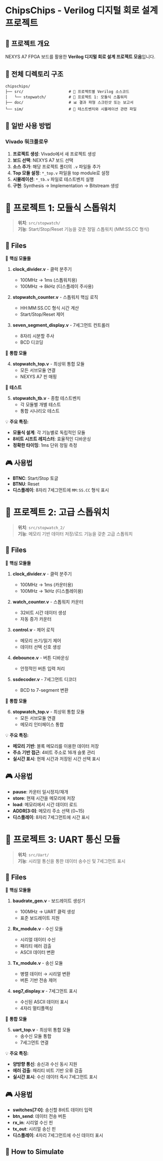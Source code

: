 # ChipsChips - Verilog 디지털 회로 설계 프로젝트

## 📖 프로젝트 개요
NEXYS A7 FPGA 보드를 활용한 **Verilog 디지털 회로 설계 프로젝트 모음**입니다.

## 📂 전체 디렉토리 구조
```
chipschips/
├── src/                    # 🔧 프로젝트별 Verilog 소스코드
│   └── stopwatch/          # 📁 프로젝트 1: 모듈식 스톱워치
├── doc/                    # 📊 결과 파형 스크린샷 또는 보고서  
└── sim/                    # 📝 테스트벤치와 시뮬레이션 관련 파일
```

## 🚀 일반 사용 방법

### **Vivado 워크플로우**
1. **프로젝트 생성**: Vivado에서 새 프로젝트 생성
2. **보드 선택**: NEXYS A7 보드 선택  
3. **소스 추가**: 해당 프로젝트 폴더의 `.v` 파일들 추가
4. **Top 모듈 설정**: `*_top.v` 파일을 top module로 설정
5. **시뮬레이션**: `*_tb.v` 파일로 테스트벤치 실행
6. **구현**: Synthesis → Implementation → Bitstream 생성

# 📁 프로젝트 1: 모듈식 스톱워치

> **위치**: `src/stopwatch/`  
> **기능**: Start/Stop/Reset 기능을 갖춘 정밀 스톱워치 (MM:SS.CC 형식)

## 📁 Files

🔧 **핵심 모듈들**

1. **clock_divider.v** - 클럭 분주기
   - 100MHz → 1ms (스톱워치용)
   - 100MHz → 8kHz (디스플레이 주사용)

2. **stopwatch_counter.v** - 스톱워치 핵심 로직
   - HH:MM:SS.CC 형식 시간 계산
   - Start/Stop/Reset 제어

3. **seven_segment_display.v** - 7세그먼트 컨트롤러
   - 8자리 시분할 주사
   - BCD 디코딩

🔗 **통합 모듈**

4. **stopwatch_top.v** - 최상위 통합 모듈
   - 모든 서브모듈 연결
   - NEXYS A7 핀 매핑

🧪 **테스트**

5. **stopwatch_tb.v** - 종합 테스트벤치
   - 각 모듈별 개별 테스트
   - 통합 시나리오 테스트

💡 **주요 특징:**

- **모듈식 설계**: 각 기능별로 독립적인 모듈
- **8비트 시프트 레지스터**: 효율적인 디바운싱
- **정확한 타이밍**: 1ms 단위 정밀 측정

## 🎮 사용법
- **BTNC**: Start/Stop 토글
- **BTNU**: Reset
- **디스플레이**: 8자리 7세그먼트에 `MM:SS.CC` 형식 표시

# 📁 프로젝트 2: 고급 스톱워치

> **위치**: `src/stopwatch_2/`  
> **기능**: 메모리 기반 데이터 저장/로드 기능을 갖춘 고급 스톱워치

## 📁 Files

🔧 **핵심 모듈들**

1. **clock_divider.v** - 클럭 분주기
   - 100MHz → 1ms (카운터용)
   - 100MHz → 1kHz (디스플레이용)

2. **watch_counter.v** - 스톱워치 카운터
   - 32비트 시간 데이터 생성
   - 자동 증가 카운터

3. **control.v** - 제어 로직
   - 메모리 쓰기/읽기 제어
   - 데이터 선택 신호 생성

4. **debounce.v** - 버튼 디바운싱
   - 안정적인 버튼 입력 처리

5. **ssdecoder.v** - 7세그먼트 디코더
   - BCD to 7-segment 변환

🔗 **통합 모듈**

6. **stopwatch_top.v** - 최상위 통합 모듈
   - 모든 서브모듈 연결
   - 메모리 인터페이스 통합

💡 **주요 특징:**

- **메모리 기반**: 블록 메모리를 이용한 데이터 저장
- **주소 기반 접근**: 4비트 주소로 16개 슬롯 관리
- **실시간 표시**: 현재 시간과 저장된 시간 선택 표시

## 🎮 사용법
- **pause**: 카운터 일시정지/재개
- **store**: 현재 시간을 메모리에 저장
- **load**: 메모리에서 시간 데이터 로드
- **ADDR[3:0]**: 메모리 주소 선택 (0~15)
- **디스플레이**: 8자리 7세그먼트에 시간 표시

# 📁 프로젝트 3: UART 통신 모듈

> **위치**: `src/Uart/`  
> **기능**: 시리얼 통신을 통한 데이터 송수신 및 7세그먼트 표시

## 📁 Files

🔧 **핵심 모듈들**

1. **baudrate_gen.v** - 보드레이트 생성기
   - 100MHz → UART 클럭 생성
   - 표준 보드레이트 지원

2. **Rx_module.v** - 수신 모듈
   - 시리얼 데이터 수신
   - 패리티 에러 검출
   - ASCII 데이터 변환

3. **Tx_module.v** - 송신 모듈
   - 병렬 데이터 → 시리얼 변환
   - 버튼 기반 전송 제어

4. **seg7_display.v** - 7세그먼트 표시
   - 수신된 ASCII 데이터 표시
   - 4자리 멀티플렉싱

🔗 **통합 모듈**

5. **uart_top.v** - 최상위 통합 모듈
   - 송수신 모듈 통합
   - 7세그먼트 연결

💡 **주요 특징:**

- **양방향 통신**: 송신과 수신 동시 지원
- **에러 검출**: 패리티 비트 기반 오류 검출
- **실시간 표시**: 수신 데이터 즉시 7세그먼트 표시

## 🎮 사용법
- **switches[7:0]**: 송신할 8비트 데이터 입력
- **btn_send**: 데이터 전송 버튼
- **rx_in**: 시리얼 수신 핀
- **tx_out**: 시리얼 송신 핀
- **디스플레이**: 4자리 7세그먼트에 수신 데이터 표시

## 🚀 How to Simulate
```bash
